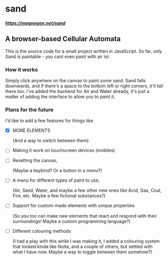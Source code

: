 # sand
##### https://magnogen.net/sand
## A browser-based Cellular Automata

This is the source code for a small project written in JavaScript.
So far, only Sand is paintable - you cant even paint with air lol.

### How it works
Simply click anywhere on the canvas to paint some sand.
Sand falls downwards, and if there's a space to the bottom left or right corners, it'll fall there too.
I've added the backend for Air and Water already, it's just a matter of adding the interface to allow you to paint it.

### Plans for the future
I'd like to add a few features for things like
- [x] MORE ELEMENTS
  
  (And a way to switch between them)
- [ ] Making it work on touchscreen devices (mobiles)
- [ ] Resetting the canvas,

  (Maybe a keybind? Or a button in a menu?)
- [ ] A menu for different types of paint to use,

  (Air, Sand, Water, and maybe a few other new ones like Acid, Gas, Coal, Fire, etc.
  Maybe a few fictional substances?)
- [ ] Support for custom-made elements with unique properties

  (So you too can make new elements that react and respond with their surroundings!
  Maybe a custom programming language?)
- [ ] Different colouring methods

  (I had a play with this while I was making it, I added a colouring system that looked kinda like Noita, and a couple of others, but settled with what I have now.
  Maybe a way to toggle between them somehow?)
